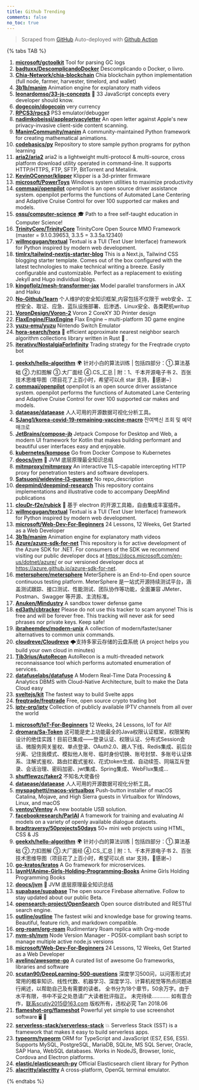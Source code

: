 ```yaml
---
title: Github Trending
comments: false
no_toc: true
---
```


> Scraped from [GitHub](https://github.com/trending)
Auto-deployed with [Github Action](https://docs.github.com/en/actions)

{% tabs TAB %}
<!-- tab Daily -->
1. [**microsoft/gctoolkit**](https://github.com/microsoft/gctoolkit)
Tool for parsing GC logs
2. [**badtuxx/DescomplicandoDocker**](https://github.com/badtuxx/DescomplicandoDocker)
Descomplicando o Docker, o livro.
3. [**Chia-Network/chia-blockchain**](https://github.com/Chia-Network/chia-blockchain)
Chia blockchain python implementation (full node, farmer, harvester, timelord, and wallet)
4. [**3b1b/manim**](https://github.com/3b1b/manim)
Animation engine for explanatory math videos
5. [**leonardomso/33-js-concepts**](https://github.com/leonardomso/33-js-concepts)
📜 33 JavaScript concepts every developer should know.
6. [**dogecoin/dogecoin**](https://github.com/dogecoin/dogecoin)
very currency
7. [**RPCS3/rpcs3**](https://github.com/RPCS3/rpcs3)
PS3 emulator/debugger
8. [**nadimkobeissi/appleprivacyletter**](https://github.com/nadimkobeissi/appleprivacyletter)
An open letter against Apple's new privacy-invasive client-side content scanning.
9. [**ManimCommunity/manim**](https://github.com/ManimCommunity/manim)
A community-maintained Python framework for creating mathematical animations.
10. [**codebasics/py**](https://github.com/codebasics/py)
Repository to store sample python programs for python learning
11. [**aria2/aria2**](https://github.com/aria2/aria2)
aria2 is a lightweight multi-protocol & multi-source, cross platform download utility operated in command-line. It supports HTTP/HTTPS, FTP, SFTP, BitTorrent and Metalink.
12. [**KevinOConnor/klipper**](https://github.com/KevinOConnor/klipper)
Klipper is a 3d-printer firmware
13. [**microsoft/PowerToys**](https://github.com/microsoft/PowerToys)
Windows system utilities to maximize productivity
14. [**commaai/openpilot**](https://github.com/commaai/openpilot)
openpilot is an open source driver assistance system. openpilot performs the functions of Automated Lane Centering and Adaptive Cruise Control for over 100 supported car makes and models.
15. [**ossu/computer-science**](https://github.com/ossu/computer-science)
🎓 Path to a free self-taught education in Computer Science!
16. [**TrinityCore/TrinityCore**](https://github.com/TrinityCore/TrinityCore)
TrinityCore Open Source MMO Framework (master = 9.1.0.39653, 3.3.5 = 3.3.5a.12340)
17. [**willmcgugan/textual**](https://github.com/willmcgugan/textual)
Textual is a TUI (Text User Interface) framework for Python inspired by modern web development.
18. [**timlrx/tailwind-nextjs-starter-blog**](https://github.com/timlrx/tailwind-nextjs-starter-blog)
This is a Next.js, Tailwind CSS blogging starter template. Comes out of the box configured with the latest technologies to make technical writing a breeze. Easily configurable and customizable. Perfect as a replacement to existing Jekyll and Hugo individual blogs.
19. [**kingoflolz/mesh-transformer-jax**](https://github.com/kingoflolz/mesh-transformer-jax)
Model parallel transformers in JAX and Haiku
20. [**No-Github/1earn**](https://github.com/No-Github/1earn)
个人维护的安全知识框架,内容包括不仅限于 web安全、工控安全、取证、应急、蓝队设施部署、后渗透、Linux安全、各类靶机writup
21. [**VoronDesign/Voron-2**](https://github.com/VoronDesign/Voron-2)
Voron 2 CoreXY 3D Printer design
22. [**FlaxEngine/FlaxEngine**](https://github.com/FlaxEngine/FlaxEngine)
Flax Engine – multi-platform 3D game engine
23. [**yuzu-emu/yuzu**](https://github.com/yuzu-emu/yuzu)
Nintendo Switch Emulator
24. [**hora-search/hora**](https://github.com/hora-search/hora)
🚀 efficient approximate nearest neighbor search algorithm collections library written in Rust 🦀 .
25. [**iterativv/NostalgiaForInfinity**](https://github.com/iterativv/NostalgiaForInfinity)
Trading strategy for the Freqtrade crypto bot
<!-- endtab -->
<!-- tab Weekly -->
1. [**geekxh/hello-algorithm**](https://github.com/geekxh/hello-algorithm)
🌍 针对小白的算法训练 | 包括四部分：①.算法基础 ②.力扣图解 ③.大厂面经 ④.CS_汇总 | 附：1、千本开源电子书 2、百张技术思维导图（项目花了上百小时，希望可以点 star 支持，🌹感谢~）
2. [**commaai/openpilot**](https://github.com/commaai/openpilot)
openpilot is an open source driver assistance system. openpilot performs the functions of Automated Lane Centering and Adaptive Cruise Control for over 100 supported car makes and models.
3. [**dataease/dataease**](https://github.com/dataease/dataease)
人人可用的开源数据可视化分析工具。
4. [**SJang1/korea-covid-19-remaining-vaccine-macro**](https://github.com/SJang1/korea-covid-19-remaining-vaccine-macro)
잔여백신 조회 및 예약 매크로
5. [**JetBrains/compose-jb**](https://github.com/JetBrains/compose-jb)
Jetpack Compose for Desktop and Web, a modern UI framework for Kotlin that makes building performant and beautiful user interfaces easy and enjoyable.
6. [**kubernetes/kompose**](https://github.com/kubernetes/kompose)
Go from Docker Compose to Kubernetes
7. [**doocs/jvm**](https://github.com/doocs/jvm)
🤗 JVM 底层原理最全知识总结
8. [**mitmproxy/mitmproxy**](https://github.com/mitmproxy/mitmproxy)
An interactive TLS-capable intercepting HTTP proxy for penetration testers and software developers.
9. [**Satsuoni/widevine-l3-guesser**](https://github.com/Satsuoni/widevine-l3-guesser)
No repo_description
10. [**deepmind/deepmind-research**](https://github.com/deepmind/deepmind-research)
This repository contains implementations and illustrative code to accompany DeepMind publications
11. [**clouDr-f2e/rubick**](https://github.com/clouDr-f2e/rubick)
🔧 基于 electron 的开源工具箱，自由集成丰富插件。
12. [**willmcgugan/textual**](https://github.com/willmcgugan/textual)
Textual is a TUI (Text User Interface) framework for Python inspired by modern web development.
13. [**microsoft/Web-Dev-For-Beginners**](https://github.com/microsoft/Web-Dev-For-Beginners)
24 Lessons, 12 Weeks, Get Started as a Web Developer
14. [**3b1b/manim**](https://github.com/3b1b/manim)
Animation engine for explanatory math videos
15. [**Azure/azure-sdk-for-net**](https://github.com/Azure/azure-sdk-for-net)
This repository is for active development of the Azure SDK for .NET. For consumers of the SDK we recommend visiting our public developer docs at https://docs.microsoft.com/en-us/dotnet/azure/ or our versioned developer docs at https://azure.github.io/azure-sdk-for-net.
16. [**metersphere/metersphere**](https://github.com/metersphere/metersphere)
MeterSphere is an End-to-End open source continuous testing platform. MeterSphere 是一站式开源持续测试平台，涵盖测试跟踪、接口测试、性能测试、团队协作等功能，全面兼容 JMeter、Postman、Swagger 等开源、主流标准。
17. [**Anuken/Mindustry**](https://github.com/Anuken/Mindustry)
A sandbox tower defense game
18. [**ed3ath/cbtracker**](https://github.com/ed3ath/cbtracker)
Please do not use this tracker to scam anyone! This is free and will be forever free. This tracking will never ask for seed phrases nor private keys. Keep safe!
19. [**ibraheemdev/modern-unix**](https://github.com/ibraheemdev/modern-unix)
A collection of modern/faster/saner alternatives to common unix commands.
20. [**cloudreve/Cloudreve**](https://github.com/cloudreve/Cloudreve)
🌩支持多家云存储的云盘系统 (A project helps you build your own cloud in minutes)
21. [**Tib3rius/AutoRecon**](https://github.com/Tib3rius/AutoRecon)
AutoRecon is a multi-threaded network reconnaissance tool which performs automated enumeration of services.
22. [**datafuselabs/datafuse**](https://github.com/datafuselabs/datafuse)
A Modern Real-Time Data Processing & Analytics DBMS with Cloud-Native Architecture, built to make the Data Cloud easy
23. [**sveltejs/kit**](https://github.com/sveltejs/kit)
The fastest way to build Svelte apps
24. [**freqtrade/freqtrade**](https://github.com/freqtrade/freqtrade)
Free, open source crypto trading bot
25. [**iptv-org/iptv**](https://github.com/iptv-org/iptv)
Collection of publicly available IPTV channels from all over the world
<!-- endtab -->
<!-- tab Monthly -->
1. [**microsoft/IoT-For-Beginners**](https://github.com/microsoft/IoT-For-Beginners)
12 Weeks, 24 Lessons, IoT for All!
2. [**dromara/Sa-Token**](https://github.com/dromara/Sa-Token)
这可能是史上功能最全的Java权限认证框架，权限架构设计的绝佳实践！目前已集成——登录认证、权限认证、分布式Session会话、微服务网关鉴权、单点登录、OAuth2.0、踢人下线、Redis集成、前后台分离、记住我模式、模拟他人账号、临时身份切换、账号封禁、多账号认证体系、注解式鉴权、路由拦截式鉴权、花式token生成、自动续签、同端互斥登录、会话治理、密码加密、jwt集成、Spring集成、WebFlux集成...
3. [**shufflewzc/faker2**](https://github.com/shufflewzc/faker2)
不知名大佬备份
4. [**dataease/dataease**](https://github.com/dataease/dataease)
人人可用的开源数据可视化分析工具。
5. [**myspaghetti/macos-virtualbox**](https://github.com/myspaghetti/macos-virtualbox)
Push-button installer of macOS Catalina, Mojave, and High Sierra guests in Virtualbox for Windows, Linux, and macOS
6. [**ventoy/Ventoy**](https://github.com/ventoy/Ventoy)
A new bootable USB solution.
7. [**facebookresearch/ParlAI**](https://github.com/facebookresearch/ParlAI)
A framework for training and evaluating AI models on a variety of openly available dialogue datasets.
8. [**bradtraversy/50projects50days**](https://github.com/bradtraversy/50projects50days)
50+ mini web projects using HTML, CSS & JS
9. [**geekxh/hello-algorithm**](https://github.com/geekxh/hello-algorithm)
🌍 针对小白的算法训练 | 包括四部分：①.算法基础 ②.力扣图解 ③.大厂面经 ④.CS_汇总 | 附：1、千本开源电子书 2、百张技术思维导图（项目花了上百小时，希望可以点 star 支持，🌹感谢~）
10. [**go-kratos/kratos**](https://github.com/go-kratos/kratos)
A Go framework for microservices.
11. [**laynH/Anime-Girls-Holding-Programming-Books**](https://github.com/laynH/Anime-Girls-Holding-Programming-Books)
Anime Girls Holding Programming Books
12. [**doocs/jvm**](https://github.com/doocs/jvm)
🤗 JVM 底层原理最全知识总结
13. [**supabase/supabase**](https://github.com/supabase/supabase)
The open source Firebase alternative. Follow to stay updated about our public Beta.
14. [**opensearch-project/OpenSearch**](https://github.com/opensearch-project/OpenSearch)
Open source distributed and RESTful search engine.
15. [**outline/outline**](https://github.com/outline/outline)
The fastest wiki and knowledge base for growing teams. Beautiful, feature rich, and markdown compatible.
16. [**org-roam/org-roam**](https://github.com/org-roam/org-roam)
Rudimentary Roam replica with Org-mode
17. [**nvm-sh/nvm**](https://github.com/nvm-sh/nvm)
Node Version Manager - POSIX-compliant bash script to manage multiple active node.js versions
18. [**microsoft/Web-Dev-For-Beginners**](https://github.com/microsoft/Web-Dev-For-Beginners)
24 Lessons, 12 Weeks, Get Started as a Web Developer
19. [**avelino/awesome-go**](https://github.com/avelino/awesome-go)
A curated list of awesome Go frameworks, libraries and software
20. [**scutan90/DeepLearning-500-questions**](https://github.com/scutan90/DeepLearning-500-questions)
深度学习500问，以问答形式对常用的概率知识、线性代数、机器学习、深度学习、计算机视觉等热点问题进行阐述，以帮助自己及有需要的读者。 全书分为18个章节，50余万字。由于水平有限，书中不妥之处恳请广大读者批评指正。 未完待续............ 如有意合作，联系scutjy2015@163.com 版权所有，违权必究 Tan 2018.06
21. [**flameshot-org/flameshot**](https://github.com/flameshot-org/flameshot)
Powerful yet simple to use screenshot software 🖥️ 📸
22. [**serverless-stack/serverless-stack**](https://github.com/serverless-stack/serverless-stack)
💥 Serverless Stack (SST) is a framework that makes it easy to build serverless apps.
23. [**typeorm/typeorm**](https://github.com/typeorm/typeorm)
ORM for TypeScript and JavaScript (ES7, ES6, ES5). Supports MySQL, PostgreSQL, MariaDB, SQLite, MS SQL Server, Oracle, SAP Hana, WebSQL databases. Works in NodeJS, Browser, Ionic, Cordova and Electron platforms.
24. [**elastic/elasticsearch-py**](https://github.com/elastic/elasticsearch-py)
Official Elasticsearch client library for Python
25. [**alacritty/alacritty**](https://github.com/alacritty/alacritty)
A cross-platform, OpenGL terminal emulator.
<!-- endtab -->
{% endtabs %}

